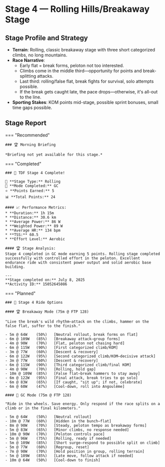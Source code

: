 # Stage 4 — Rolling Hills/Breakaway Stage

## Stage Profile and Strategy

- **Terrain**: Rolling, classic breakaway stage with three short categorized climbs, no long mountains.
- **Race Narrative**:
	- Early flat = break forms, peloton not too interested.
	- Climbs come in the middle third—opportunity for points and break-splitting attacks.
	- Last third: rolling/false flat, break fights for survival, solo attempts possible.
	- If the break gets caught late, the pace drops—otherwise, it's all-out to the line.
- **Sporting Stakes**: KOM points mid-stage, possible sprint bonuses, small time gaps possible.

## Stage Report

=== "Recommended"

	### 🏆 Morning Briefing

	*Briefing not yet available for this stage.*

=== "Completed"

	### 🎉 TDF Stage 4 Complete!

	🌄 **Stage Type:** Rolling  
	🚴 **Mode Completed:** GC  
	⭐ **Points Earned:** 5  
	📊 **Total Points:** 24

	#### 📈 Performance Metrics:
	* **Duration:** 1h 15m
	* **Distance:** 30.6 km
	* **Average Power:** 86 W
	* **Weighted Power:** 89 W
	* **Average HR:** 134 bpm
	* **TSS:** 60.5
	* **Effort Level:** Aerobic

	#### 🏆 Stage Analysis:
	Stage 4 completed in GC mode earning 5 points. Rolling stage completed successfully with controlled effort in the peloton. Excellent endurance ride with consistent power output and solid aerobic base building.

	---
	**Stage completed on:** July 8, 2025  
	**Activity ID:** 15052645086

=== "Planned"

	### 🚴 Stage 4 Ride Options

	#### 🏆 Breakaway Mode (75m @ FTP 128)
	
	"Live the break's wild rhythm—attack on the climbs, hammer on the false flat, suffer to the finish."

	- 5m @ 64W    (50%)   [Neutral rollout, break forms on flat]
	- 6m @ 109W   (85%)   [Breakaway attack—group forms]
	- 4m @ 90W    (70%)   [Flat, peloton not chasing hard]
	- 6m @ 115W   (90%)   [First categorized climb/KOM]
	- 3m @ 77W    (60%)   [Descent & recovery]
	- 6m @ 122W   (95%)   [Second categorized climb/KOM—decisive attack]
	- 3m @ 77W    (60%)   [Descent & recovery]
	- 6m @ 115W   (90%)   [Third categorized climb/final KOM]
	- 4m @ 90W    (70%)   [Rolling, hold gap]
	- 10m @ 109W  (85%)   [False flat—break hammers to stay away]
	- 6m @ 122W   (95%)   [Final attack, break tries to go solo]
	- 6m @ 83W    (65%)   [If caught, "sit up"; if not, celebrate]
	- 6m @ 60W    (47%)   [Cool-down, roll into Angoulême]
	
	#### 🦺 GC Mode (75m @ FTP 128)

	"Ride in the wheels. Save energy. Only respond if the race splits on a climb or in the final kilometers."

	- 5m @ 64W    (50%)   [Neutral rollout]
	- 10m @ 77W   (60%)   [Hidden in the bunch—flat]
	- 8m @ 90W    (70%)   [Steady, peloton tempo as breakaway forms]
	- 5m @ 83W    (65%)   [Minor climbs, no response needed]
	- 10m @ 90W   (70%)   [Peloton controls pace]
	- 5m @ 96W    (75%)   [Rolling, ready if needed]
	- 5m @ 109W   (85%)   [Short surge—respond to possible split on climb]
	- 5m @ 77W    (60%)   [Regroup, reset]
	- 7m @ 90W    (70%)   [Hold position in group, rolling terrain]
	- 5m @ 109W   (85%)   [Late move, follow attack if needed]
	- 10m @ 64W   (50%)   [Cool-down to finish]
